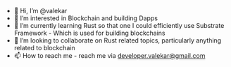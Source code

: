 - 👋 Hi, I’m @valekar
- 👀 I’m interested in Blockchain and building Dapps
- 🌱 I’m currently learning Rust so that one I could efficiently use Substrate Framework - Which is used for building blockchains
- 💞️ I’m looking to collaborate on Rust related topics, particularly anything related to blockchain
- 📫 How to reach me - reach me via developer.valekar@gmail.com

<!---
valekar/valekar is a ✨ special ✨ repository because its `README.md` (this file) appears on your GitHub profile.
You can click the Preview link to take a look at your changes.
--->
